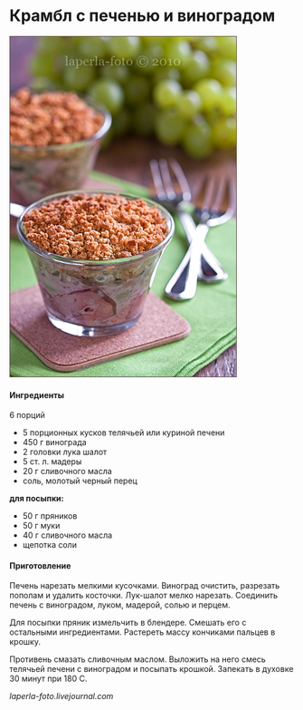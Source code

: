 # Крамбл с печенью и виноградом

![Крамбл с печенью и виноградом](../pics/6236553427_5d8d185a16_o.jpg)

#### Ингредиенты

6 порций

* 5 порционных кусков телячьей или куриной печени
* 450 г винограда
* 2 головки лука шалот
* 5 ст. л. мадеры
* 20 г сливочного масла
* соль, молотый черный перец

**для посыпки:**

* 50 г пряников
* 50 г муки
* 40 г сливочного масла
* щепотка соли

#### Приготовление

Печень нарезать мелкими кусочками. Виноград очистить, разрезать пополам и удалить косточки. Лук-шалот мелко нарезать. Соединить печень с виноградом, луком, мадерой, солью и перцем.

Для посыпки пряник измельчить в блендере. Смешать его с остальными ингредиентами. Растереть массу кончиками пальцев в крошку.

Противень смазать сливочным маслом. Выложить на него смесь телячьей печени с виноградом и посыпать крошкой. Запекать в духовке 30 минут при 180 С.

*laperla-foto.livejournal.com*
